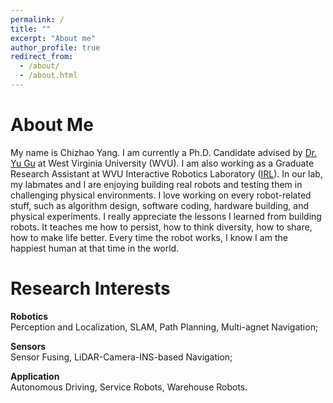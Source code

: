 ```yaml
---
permalink: /
title: ""
excerpt: "About me"
author_profile: true
redirect_from:
  - /about/
  - /about.html
---
```

About Me
======

My name is Chizhao Yang. I am currently a Ph.D. Candidate advised by [Dr. Yu Gu](https://yugu.faculty.wvu.edu/people/current-members/yu-gu) at West Virginia University (WVU). I am also working as a Graduate Research Assistant at WVU Interactive Robotics Laboratory ([IRL](https://yugu.faculty.wvu.edu/home)). In our lab, my labmates and I are enjoying building real robots and testing them in challenging physical environments. I love working on every robot-related stuff, such as algorithm design, software coding, hardware building, and physical experiments. I really appreciate the lessons I learned from building robots. It teaches me how to persist, how to think diversity, how to share, how to make life better. Every time the robot works, I know I am the happiest human at that time in the world.


Research Interests
======

**Robotics**  
Perception and Localization, SLAM, Path Planning, Multi-agnet Navigation;

**Sensors**  
Sensor Fusing, LiDAR-Camera-INS-based Navigation;

**Application**  
Autonomous Driving, Service Robots, Warehouse Robots.
